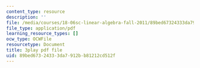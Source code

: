```yaml
---
content_type: resource
description: ''
file: /media/courses/18-06sc-linear-algebra-fall-2011/89bed67324333da7912bb81212cd512f_Ts3o2I8_Mxc.pdf
file_type: application/pdf
learning_resource_types: []
ocw_type: OCWFile
resourcetype: Document
title: 3play pdf file
uid: 89bed673-2433-3da7-912b-b81212cd512f
---
```

